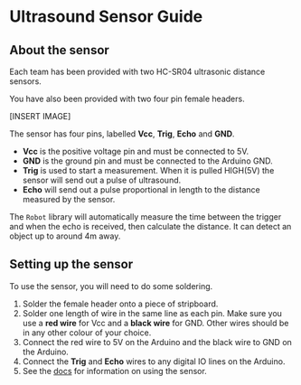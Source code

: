 # Ultrasound Sensor Guide

## About the sensor

Each team has been provided with two HC-SR04 ultrasonic distance sensors.

You have also been provided with two four pin female headers.

[INSERT IMAGE]

The sensor has four pins, labelled **Vcc**, **Trig**, **Echo** and **GND**.

* **Vcc** is the positive voltage pin and must be connected to 5V.
* **GND** is the ground pin and must be connected to the Arduino GND.
* **Trig** is used to start a measurement. When it is pulled HIGH(5V) the sensor will send out a pulse of ultrasound.
* **Echo** will send out a pulse proportional in length to the distance measured by the sensor.

The `Robot` library will automatically measure the time between the trigger and when the echo is received, then calculate the distance. It can detect an object up to around 4m away.

## Setting up the sensor

To use the sensor, you will need to do some soldering. 

1. Solder the female header onto a piece of stripboard.
2. Solder one length of wire in the same line as each pin. Make sure you use a **red wire** for Vcc and a **black wire** for GND. Other wires should be in any other colour of your choice.
3. Connect the red wire to 5V on the Arduino and the black wire to GND on the Arduino.
4. Connect the **Trig** and **Echo** wires to any digital IO lines on the Arduino.
5. See the [docs][docs] for information on using the sensor.

[docs]: https://docs.sourcebots.org
